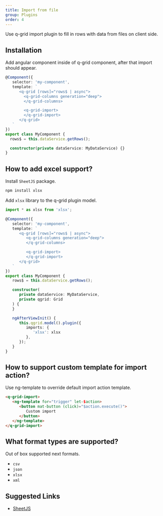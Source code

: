 ```yaml
---
title: Import from file
group: Plugins
order: 4
---
```


Use q-grid import plugin to fill in rows with data from files on client side.

## Installation

<!-- Add import module to imports section.

```typescript
import { GridModule } from 'ng2-qgrid';
import { ThemeModule } from 'ng2-qgrid/theme/material';
import { ImportModule } from 'ng2-qgrid/plugin/import';

@NgModule({
   imports: [
      GridModule,
      ThemeModule,
      ImportModule
   ]
})
export class AppModule {
}
``` -->

Add angular component inside of q-grid component, after that import should appear.

```typescript
@Component({
   selector: 'my-component',
   template: `
      <q-grid [rows]="rows$ | async">
        <q-grid-columns generation="deep">
        </q-grid-columns>

        <q-grid-import>
        </q-grid-import>
      </q-grid>
   `
})
export class MyComponent {
  rows$ = this.dataService.getRows();

  constructor(private dataService: MyDataService) {}
}
```

## How to add excel support?

Install `SheetJS` package.

```bash
npm install xlsx
```

Add `xlsx` library to the q-grid plugin model.

```typescript
import * as xlsx from 'xlsx';

@Component({
   selector: 'my-component',
   template: `
      <q-grid [rows]="rows$ | async">
         <q-grid-columns generation="deep">
         </q-grid-columns>

         <q-grid-import>
         </q-grid-import>
      </q-grid>
   `
})
export class MyComponent {
   rows$ = this.dataService.getRows();

   constructor(
      private dataService: MyDataService,
      private qgrid: Grid
   ) {
   }

   ngAfterViewInit() {
      this.qgrid.model().plugin({
         imports: {
            'xlsx': xlsx
         },
      });
   }
}
```

## How to support custom template for import action?

Use ng-template to override default import action template.

```html
<q-grid-import>
   <ng-template for="trigger" let-$action>
      <button mat-button (click)="$action.execute()">
         Custom import
      </button>
   </ng-template>
</q-grid-import>
```

## What format types are supported?

Out of box supported next formats.

* `csv`
* `json`
* `xlsx`
* `xml`

## Suggested Links

* [SheetJS](http://github.com/SheetJS/js-xlsx)
